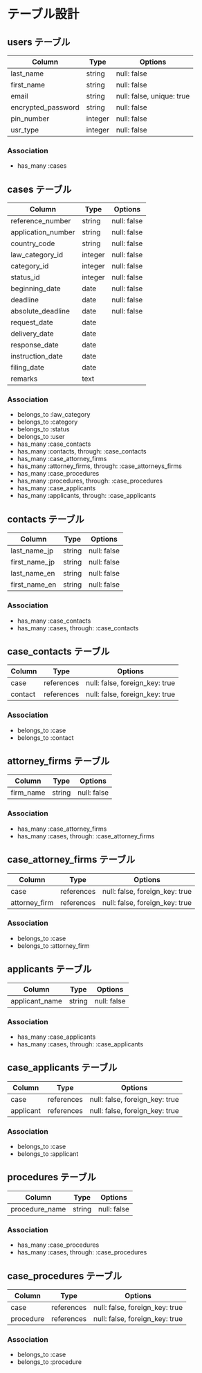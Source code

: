 # テーブル設計

## users テーブル

| Column             | Type   | Options     |
| ------------------ | ------ | ----------- |
| last_name          | string | null: false |
| first_name         | string | null: false |
| email              | string | null: false, unique: true |
| encrypted_password | string | null: false |
| pin_number         | integer| null: false |
| usr_type           | integer| null: false |

### Association

- has_many :cases


## cases テーブル

| Column             | Type   | Options     |
| ------------------ | ------ | ----------- |
| reference_number   | string | null: false |
| application_number | string | null: false |
| country_code       | string | null: false |
| law_category_id    | integer| null: false |
| category_id        | integer| null: false |
| status_id          | integer| null: false |
| beginning_date     | date   | null: false |
| deadline           | date   | null: false |
| absolute_deadline  | date   | null: false |
| request_date       | date   |             |
| delivery_date      | date   |             |
| response_date      | date   |             |
| instruction_date   | date   |             |
| filing_date        | date   |             |
| remarks            | text   |             |

### Association

- belongs_to :law_category
- belongs_to :category
- belongs_to :status
- belongs_to :user
- has_many :case_contacts
- has_many :contacts, through: :case_contacts
- has_many :case_attorney_firms
- has_many :attorney_firms, through: :case_attorneys_firms
- has_many :case_procedures
- has_many :procedures, through: :case_procedures
- has_many :case_applicants
- has_many :applicants, through: :case_applicants


## contacts テーブル

| Column             | Type   | Options     |
| ------------------ | ------ | ----------- |
| last_name_jp       | string | null: false |
| first_name_jp      | string | null: false |
| last_name_en       | string | null: false |
| first_name_en      | string | null: false |

### Association

- has_many :case_contacts
- has_many :cases, through: :case_contacts


## case_contacts テーブル

| Column  | Type       | Options                        |
| ------- | ---------- | ------------------------------ |
| case    | references | null: false, foreign_key: true |
| contact | references | null: false, foreign_key: true |

### Association

- belongs_to :case
- belongs_to :contact


## attorney_firms テーブル

| Column         | Type   | Options     |
| -------------- | ------ | ----------- |
| firm_name      | string | null: false |

### Association

- has_many :case_attorney_firms
- has_many :cases, through: :case_attorney_firms


## case_attorney_firms テーブル

| Column         | Type       | Options                        |
| -------------- | ---------- | ------------------------------ |
| case           | references | null: false, foreign_key: true |
| attorney_firm  | references | null: false, foreign_key: true |

### Association

- belongs_to :case
- belongs_to :attorney_firm


## applicants テーブル

| Column              | Type   | Options     |
| ------------------- | ------ | ----------- |
| applicant_name      | string | null: false |

### Association

- has_many :case_applicants
- has_many :cases, through: :case_applicants


## case_applicants テーブル

| Column    | Type       | Options                        |
| --------- | ---------- | ------------------------------ |
| case      | references | null: false, foreign_key: true |
| applicant | references | null: false, foreign_key: true |

### Association

- belongs_to :case
- belongs_to :applicant


## procedures テーブル

| Column              | Type   | Options     |
| ------------------- | ------ | ----------- |
| procedure_name      | string | null: false |

### Association
- has_many :case_procedures
- has_many :cases, through: :case_procedures


## case_procedures テーブル

| Column    | Type       | Options                        |
| --------- | ---------- | ------------------------------ |
| case      | references | null: false, foreign_key: true |
| procedure | references | null: false, foreign_key: true |

### Association
- belongs_to :case
- belongs_to :procedure